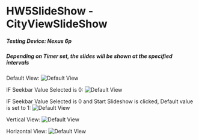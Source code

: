 # HW5SlideShow - CityViewSlideShow

##### Testing Device: Nexus 6p

##### Depending on Timer set, the slides will be shown at the specified intervals

Default View: 
![Default View](https://1drv.ms/u/s!AuyFZo4gfhiNlkPRWqqCo_sgGLhD) 

IF Seekbar Value Selected is 0: 
![Default View](https://1drv.ms/u/s!AuyFZo4gfhiNlkRdhvi8iMOwsLXG)

IF Seekbar Value Selected is 0 and Start Slideshow is clicked, Default value is set to 1: 
![Default View](https://1drv.ms/u/s!AuyFZo4gfhiNlkW4a4zXbPrVLovo)

Vertical View: 
![Default View](https://1drv.ms/u/s!AuyFZo4gfhiNlkbu-lzt_ysIBcse) 

Horizontal View: 
![Default View](https://1drv.ms/u/s!AuyFZo4gfhiNlkekBQzBGMcgvMw6) 
